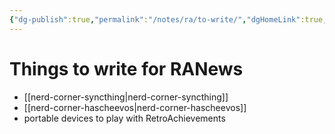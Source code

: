 ```yaml
---
{"dg-publish":true,"permalink":"/notes/ra/to-write/","dgHomeLink":true,"dgPassFrontmatter":false,"dgShowBacklinks":true,"dgShowLocalGraph":true}
---
```


# Things to write for RANews

- [[nerd-corner-syncthing|nerd-corner-syncthing]]
- [[nerd-corner-hascheevos|nerd-corner-hascheevos]]
- portable devices to play with RetroAchievements